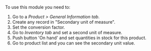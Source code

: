 To use this module you need to:

1.  Go to a *Product \> General Information tab*.
2.  Create any record in "Secondary unit of measure".
3.  Set the conversion factor.
4.  Go to *Inventory tab* and set a second unit of measure.
5.  Push button 'On hand' and set quantities in stock for this
    product.
6.  Go to product list and you can see the secondary unit value.
